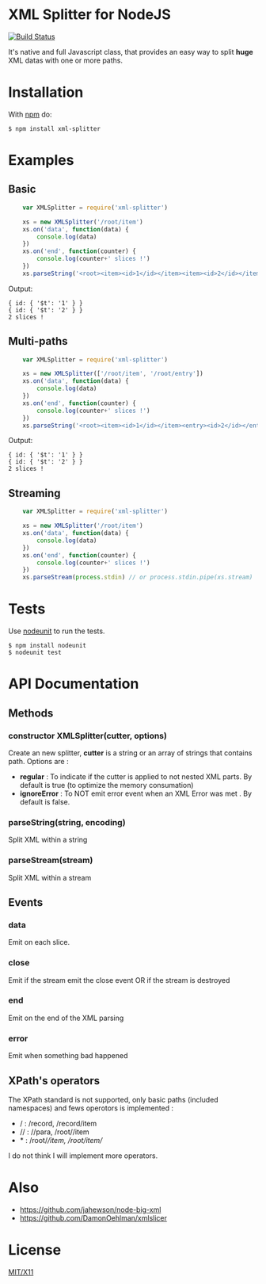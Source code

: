 # XML Splitter for NodeJS

[![Build Status](https://secure.travis-ci.org/lindory-project/node-xml-splitter.png?branch=master)](http://travis-ci.org/lindory-project/node-xml-splitter)

It's native and full Javascript class, that provides an easy way to split **huge** XML datas with one or more paths.

# Installation

With [npm](http://npmjs.org) do:

    $ npm install xml-splitter


# Examples

## Basic
```javascript
	var XMLSplitter = require('xml-splitter')

	xs = new XMLSplitter('/root/item')
	xs.on('data', function(data) {
        console.log(data)
    })
    xs.on('end', function(counter) {
        console.log(counter+' slices !')
    })
    xs.parseString('<root><item><id>1</id></item><item><id>2</id></item></root>')
```
Output:
	
    { id: { '$t': '1' } }
    { id: { '$t': '2' } }
    2 slices !

## Multi-paths
```javascript
	var XMLSplitter = require('xml-splitter')

	xs = new XMLSplitter(['/root/item', '/root/entry'])
	xs.on('data', function(data) {
        console.log(data)
    })
    xs.on('end', function(counter) {
        console.log(counter+' slices !')
    })
    xs.parseString('<root><item><id>1</id></item><entry><id>2</id></entry></root>')
```
Output:
	
    { id: { '$t': '1' } }
    { id: { '$t': '2' } }
    2 slices !

	
## Streaming
```javascript
    var XMLSplitter = require('xml-splitter')

	xs = new XMLSplitter('/root/item')
	xs.on('data', function(data) {
        console.log(data)
    })
    xs.on('end', function(counter) {
        console.log(counter+' slices !')
    })
    xs.parseStream(process.stdin) // or process.stdin.pipe(xs.stream)
```

# Tests

Use [nodeunit](https://github.com/caolan/nodeunit) to run the tests.

    $ npm install nodeunit
    $ nodeunit test

# API Documentation

## Methods

### constructor XMLSplitter(cutter, options)
Create an new splitter, **cutter** is a string or an array of strings that contains path.
Options are :

* **regular** : To indicate if the cutter is applied to not nested XML parts. By default is true (to optimize the memory consumation)
* **ignoreError** : To NOT emit error event when an XML Error was met . By default is false.

### parseString(string, encoding)
Split XML within a string

### parseStream(stream)
Split XML within a stream


## Events

### data
Emit on each slice.

### close
Emit if the stream emit the close event OR if the stream is destroyed

### end
Emit on the end of the XML parsing

### error
Emit when something bad happened


## XPath's operators

The XPath standard is not supported, only basic paths (included namespaces) and fews operotors is implemented :

* / : /record, /record/item
* // : //para, /root//item
* \* : /root/*/item, /root/item/*

I do not think I will implement more operators.

# Also

* https://github.com/jahewson/node-big-xml
* https://github.com/DamonOehlman/xmlslicer

# License

[MIT/X11](./LICENSE)
